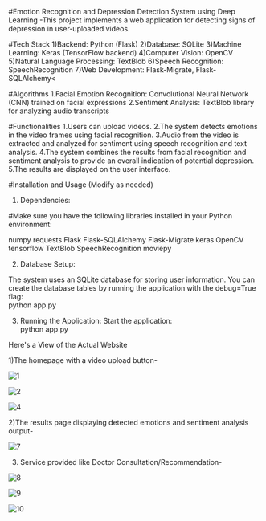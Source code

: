#Emotion Recognition and Depression Detection System using Deep Learning
-This project implements a web application for detecting signs of depression in user-uploaded videos.

#Tech Stack
1)Backend: Python (Flask)
2)Database: SQLite
3)Machine Learning: Keras (TensorFlow backend)
4)Computer Vision: OpenCV
5)Natural Language Processing: TextBlob
6)Speech Recognition: SpeechRecognition
7)Web Development: Flask-Migrate, Flask-SQLAlchemy<

#Algorithms
1.Facial Emotion Recognition: Convolutional Neural Network (CNN) trained on facial expressions
2.Sentiment Analysis: TextBlob library for analyzing audio transcripts

#Functionalities
1.Users can upload videos.
2.The system detects emotions in the video frames using facial recognition.
3.Audio from the video is extracted and analyzed for sentiment using speech recognition and text analysis.
4.The system combines the results from facial recognition and sentiment analysis to provide an overall indication of potential depression.
5.The results are displayed on the user interface.

#Installation and Usage (Modify as needed)
1. Dependencies:

#Make sure you have the following libraries installed in your Python environment:

numpy
requests
Flask
Flask-SQLAlchemy
Flask-Migrate
keras
OpenCV
tensorflow
TextBlob
SpeechRecognition
moviepy

2. Database Setup:

The system uses an SQLite database for storing user information. You can create the database tables by running the application with the debug=True flag:
<br>python app.py<br/>

3. Running the Application:
Start the application:
<br>python app.py<br/>

Here's a View of the Actual Website

1)The homepage with a video upload button-

![1](https://github.com/user-attachments/assets/ab208e3a-0336-4c47-8a05-d0aa0e16a4b4)

![2](https://github.com/user-attachments/assets/d139e6a3-78e0-46d2-933e-94ff5695c1be)

![4](https://github.com/user-attachments/assets/d71d889f-24db-4882-bdc5-8a40b9519beb)


2)The results page displaying detected emotions and sentiment analysis output-

![7](https://github.com/user-attachments/assets/2e7cc899-f0f0-4f40-bd01-c1695820b927)

3) Service provided like Doctor Consultation/Recommendation-
   
![8](https://github.com/user-attachments/assets/8d8293ce-9bc0-4703-b5b7-991176ea8a6c)

![9](https://github.com/user-attachments/assets/b9be3cb6-93e5-4a85-813c-2a614040a273)

![10](https://github.com/user-attachments/assets/dcb245cc-5b3b-451d-956b-8d1cbbba53b0)


